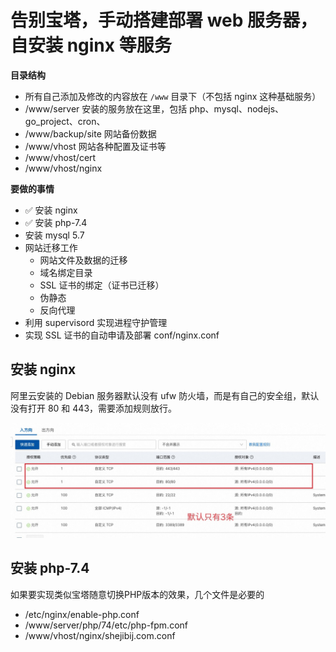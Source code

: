 # 告别宝塔，手动搭建部署 web 服务器，自安装 nginx 等服务

**目录结构**

- 所有自己添加及修改的内容放在 `/www` 目录下（不包括 nginx 这种基础服务）
- /www/server 安装的服务放在这里，包括 php、mysql、nodejs、go_project、cron、
- /www/backup/site 网站备份数据
- /www/vhost 网站各种配置及证书等
- /www/vhost/cert
- /www/vhost/nginx

**要做的事情**

- ✅ 安装 nginx
- ✅ 安装 php-7.4
- 安装 mysql 5.7
- 网站迁移工作
  - 网站文件及数据的迁移
  - 域名绑定目录
  - SSL 证书的绑定（证书已迁移）
  - 伪静态
  - 反向代理
- 利用 supervisord 实现进程守护管理
- 实现 SSL 证书的自动申请及部署 conf/nginx.conf

## 安装 nginx

阿里云安装的 Debian 服务器默认没有 ufw 防火墙，而是有自己的安全组，默认没有打开 80 和 443，需要添加规则放行。

![Ethan_2024-11-15_11-44-18](./assets/241115-告别宝塔手动搭建部署web服务器自安装nginx等服务/Ethan_2024-11-15_11-44-18.jpg)

## 安装 php-7.4

如果要实现类似宝塔随意切换PHP版本的效果，几个文件是必要的

- /etc/nginx/enable-php.conf
- /www/server/php/74/etc/php-fpm.conf
- /www/vhost/nginx/shejibij.com.conf
